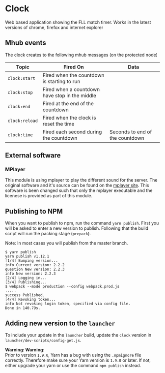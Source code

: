 # Clock

Web based application showing the FLL match timer. Works in the latest versions
of chrome, firefox and internet explorer

## Mhub events

The clock creates to the following mhub messages (on the protected node)

| Topic          | Fired On                                       | Data                            |
| -------------- | ---------------------------------------------- | ------------------------------- |
| `clock:start`  | Fired when the countdown is starting to run    |                                 |
| `clock:stop`   | Fired when a countdown have stop in the middle |                                 |
| `clock:end`    | Fired at the end of the countdown              |                                 |
| `clock:reload` | Fired when the clock is reset the time         |                                 |
| `clock:time`   | Fired each second during the countdown         | Seconds to end of the countdown |

## External software

### MPlayer

This module is using mplayer to play the different sound for the server.
The original software and it's source can be found on the
[mplayer site](http://www.mplayerhq.hu). This software is been changed
such that only the mplayer executable and the licenese is provided as
part of this module.

## Publishing to NPM

When you want to publish to npm, run the command `yarn publish`. First you will be asked to enter a new version to publish. Following that the build script will run the packing stage (`prepack`).

Note: In most cases you will publish from the master branch.

```
$ yarn publish
yarn publish v1.12.1
[1/4] Bumping version...
info Current version: 2.2.2
question New version: 2.2.3
info New version: 2.2.3
[2/4] Logging in...
[3/4] Publishing...
$ webpack --mode production --config webpack.prod.js
.....
success Published.
[4/4] Revoking token...
info Not revoking login token, specified via config file.
Done in 140.79s.
```

## Adding new version to the `launcher`

To include your update in the `launcher` build, update the `clock` version in `launcher/dev-scripts/config-get.js`.

**Warning: Warning:**  
Prior to version `1.9.0`, Yarn has a bug with using the `.npmignore`
file correctly. Therefore make sure your Yarn version is `1.9.0` or later. If not, either upgrade your yarn or use the command `npm publish` instead.
